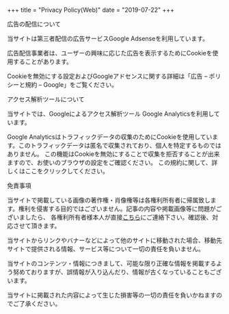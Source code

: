 +++
title = "Privacy Policy(Web)"
date = "2019-07-22"
+++

広告の配信について

当サイトは第三者配信の広告サービスGoogle Adsenseを利用しています。

広告配信事業者は、ユーザーの興味に応じた広告を表示するためにCookieを使用することがあります。

Cookieを無効にする設定およびGoogleアドセンスに関する詳細は「広告 – ポリシーと規約 – Google」をご覧ください。


アクセス解析ツールについて

当サイトでは、Googleによるアクセス解析ツール Google Analyticsを利用しています。

Google Analyticsはトラフィックデータの収集のためにCookieを使用しています。このトラフィックデータは匿名で収集されており、個人を特定するものではありません。
この機能はCookieを無効にすることで収集を拒否することが出来ますので、お使いのブラウザの設定をご確認ください。
この規約に関して、詳しくはここをクリックしてください。



免責事項

当サイトで掲載している画像の著作権・肖像権等は各権利所有者に帰属致します。権利を侵害する目的ではございません。記事の内容や掲載画像等に問題がございましたら、
各権利所有者様本人が直接[こちら](https://twitter.com/Alt_Shift_N)にご連絡下さい。確認後、対応させて頂きます。

当サイトからリンクやバナーなどによって他のサイトに移動された場合、移動先サイトで提供される情報、サービス等について一切の責任を負いません。

当サイトのコンテンツ・情報につきまして、可能な限り正確な情報を掲載するよう努めておりますが、誤情報が入り込んだり、情報が古くなっていることもございます。

当サイトに掲載された内容によって生じた損害等の一切の責任を負いかねますのでご了承ください。